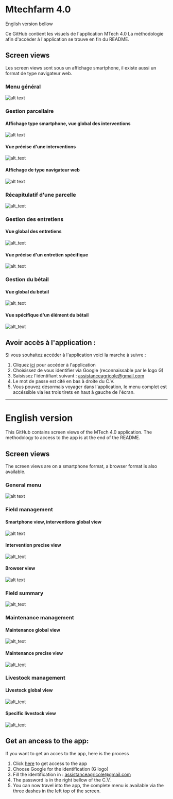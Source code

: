 # Mtechfarm 4.0 

English version bellow

Ce GitHub contient les visuels de l'application MTech 4.0
La méthodologie afin d'accéder à l'application se trouve en fin du README. 

## Screen views
Les screen views sont sous un affichage smartphone, il existe aussi un format de type navigateur web. 
### Menu général 
![alt text](https://github.com/henrimre/mtechfarm4.0/blob/main/MenuPrincipal.png)

### Gestion parcellaire 
#### Affichage type smartphone, vue global des interventions
 ![alt text](https://github.com/henrimre/mtechfarm4.0/blob/main/Gestion%20parcellaire_affichage%20application.png) 
#### Vue précise d'une interventions 
![alt_text](https://github.com/henrimre/mtechfarm4.0/blob/main/Gestion%20parcellaire_d%C3%A9tail.png)
#### Affichage de type navigateur web
![alt text](https://github.com/henrimre/mtechfarm4.0/blob/main/Gestion%20parcellaire_affichage%20navigateur.png)

### Récapitulatif d'une parcelle
![alt_text](https://github.com/henrimre/mtechfarm4.0/blob/main/Parcelle_d%C3%A9tail.png)

### Gestion des entretiens 
#### Vue global des entretiens
![alt_text](https://github.com/henrimre/mtechfarm4.0/blob/main/Entretient_globalview.png)
#### Vue précise d'un entretien spécifique
![alt_text](https://github.com/henrimre/mtechfarm4.0/blob/main/Entretient_d%C3%A9tail.png)

### Gestion du bétail
#### Vue global du bétail
![alt_text](https://github.com/henrimre/mtechfarm4.0/blob/main/B%C3%A9tail_d%C3%A9tail.png)
#### Vue spécifique d'un élément du bétail
![alt_text](https://github.com/henrimre/mtechfarm4.0/blob/main/B%C3%A9tail_d%C3%A9tail.png)

## Avoir accès à l'application :
Si vous souhaitez accéder à l'application voici la marche à suivre : 

1) Cliquez [ici](https://www.appsheet.com/start/0c25fef6-4140-4f96-b9d4-f22a150a6cd6#appName=MTech-1936373&group=%5B%7B%22Column%22%3A%22Culture%22%2C%22Order%22%3A%22Ascending%22%7D%5D&sort=%5B%7B%22Column%22%3A%22Date%22%2C%22Order%22%3A%22Descending%22%7D%5D&table=Gestion+parcellaire&view=Gestion+parcellaire) pour accéder à l'application
2) Choisissez de vous identifier via Google (reconnaissable par le logo G)
3) Saisissez l'identifiant suivant : assistanceagricole@gmail.com
4) Le mot de passe est cité en bas à droite du C.V.
5) Vous pouvez désormais voyager dans l'application, le menu complet est accéssible via les trois tirets en haut à gauche de l'écran. 

------------------
# English version
This GitHub contains screen views of the MTech 4.0 application. 
The methodology to access to the app is at the end of the README.


## Screen views

The screen views are on a smartphone format, a browser format is also available. 
### General menu
![alt text](https://github.com/henrimre/mtechfarm4.0/blob/main/MenuPrincipal.png)

### Field management 
#### Smartphone view, interventions global view
 ![alt text](https://github.com/henrimre/mtechfarm4.0/blob/main/Gestion%20parcellaire_affichage%20application.png) 
#### Intervention precise view
![alt_text](https://github.com/henrimre/mtechfarm4.0/blob/main/Gestion%20parcellaire_d%C3%A9tail.png)
#### Browser view
![alt text](https://github.com/henrimre/mtechfarm4.0/blob/main/Gestion%20parcellaire_affichage%20navigateur.png)

### Field summary
![alt_text](https://github.com/henrimre/mtechfarm4.0/blob/main/Parcelle_d%C3%A9tail.png)

### Maintenance management
#### Maintenance global view
![alt_text](https://github.com/henrimre/mtechfarm4.0/blob/main/Entretient_globalview.png)
#### Maintenance precise view
![alt_text](https://github.com/henrimre/mtechfarm4.0/blob/main/Entretient_d%C3%A9tail.png)

### Livestock management
#### Livestock global view
![alt_text](https://github.com/henrimre/mtechfarm4.0/blob/main/B%C3%A9tail_d%C3%A9tail.png)
#### Specific livestock view
![alt_text](https://github.com/henrimre/mtechfarm4.0/blob/main/B%C3%A9tail_d%C3%A9tail.png)

## Get an ancess to the app:
If you want to get an acces to the app, here is the process

1) Click [here](https://www.appsheet.com/start/0c25fef6-4140-4f96-b9d4-f22a150a6cd6#appName=MTech-1936373&group=%5B%7B%22Column%22%3A%22Culture%22%2C%22Order%22%3A%22Ascending%22%7D%5D&sort=%5B%7B%22Column%22%3A%22Date%22%2C%22Order%22%3A%22Descending%22%7D%5D&table=Gestion+parcellaire&view=Gestion+parcellaire) to get access to the app
2) Choose Google for the identification (G logo)
3) Fill the identification in : assistanceagricole@gmail.com 
4) The password is in the right bellow of the C.V.
5) You can now travel into the app, the complete menu is available via the three dashes in the left top of the screen.
